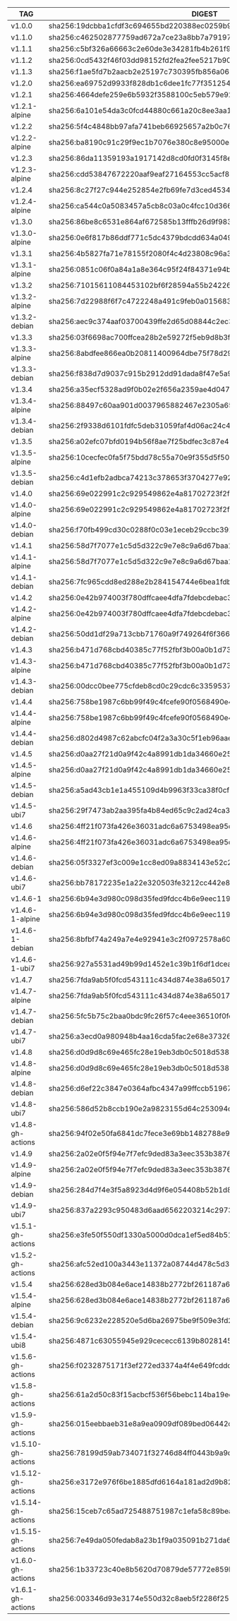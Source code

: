 TAG                 |  DIGEST
--------------------|-------------------------------------------------------------------------
v1.0.0              |  sha256:19dcbba1cfdf3c694655bd220388ec0259b917b1d8e2cfe5c9c2bcd2e622fac6
v1.1.0              |  sha256:c462502877759ad672a7ce23a8bb7a7919785ffc9c3c3e8080bd63527d3a1ffb
v1.1.1              |  sha256:c5bf326a66663c2e60de3e34281fb4b261f96f9eedc44ebeedc0cf5429c620ce
v1.1.2              |  sha256:0cd5432f46f03dd98152fd2fea2fee5217b9073962ff05e60271dfa2ad56e600
v1.1.3              |  sha256:f1ae5fd7b2aacb2e25197c730395fb856a06453e99c2a2975c21dad2cdcfbe4d
v1.2.0              |  sha256:ea69752d9933f828db1c6dee1fc77f351254019e6f5854cb7c881ec462a81cec
v1.2.1              |  sha256:4664defe259e6b5932f3588100c5eb579e9223ec4bb23ba210c2883798a8a907
v1.2.1-alpine       |  sha256:6a101e54da3c0fcd44880c661a20c8ee3aa184294ade64b1f50cb0a368006869
v1.2.2              |  sha256:5f4c4848bb97afa741beb66925657a2b0c76bdd854e6ad563fe5042d8cc94abb
v1.2.2-alpine       |  sha256:ba8190c91c29f9ec1b7076e380c8e95000eae9f62633eeb2a92babc89c40dd3b
v1.2.3              |  sha256:86da11359193a1917142d8cd0fd0f3145f8ee5c3626bff58a8693b74511a529a
v1.2.3-alpine       |  sha256:cdd53847672220aaf9eaf27164553cc5acf8057761f204a6a1d675aab2160adf
v1.2.4              |  sha256:8c27f27c944e252854e2fb69fe7d3ced4534b9813fe0be3e23044f93acda64c0
v1.2.4-alpine       |  sha256:ca544c0a5083457a5cb8c03a0c4fcc10d366c90bef92784d1fcd77dabced123d
v1.3.0              |  sha256:86be8c6531e864af672585b13fffb26d9f9836e2f995a231443dbd196374e220
v1.3.0-alpine       |  sha256:0e6f817b86ddf771c5dc4379bdcdd634a0491059692292bbbc3887903f1e4a7b
v1.3.1              |  sha256:4b5827fa71e78155f2080f4c4d23808c96a3497a96106dc58fc44291ed6e8e92
v1.3.1-alpine       |  sha256:0851c06f0a84a1a8e364c95f24f84371e94bef20738eb790341f27e79a6927af
v1.3.2              |  sha256:71015611084453102bf6f28594a55b24226ca09dbfc0f7dae802b72286f89ff6
v1.3.2-alpine       |  sha256:7d22988f6f7c4722248a491c9feb0a015683d0289eaab49ce473fc63e726f25e
v1.3.2-debian       |  sha256:aec9c374aaf03700439ffe2d65d08844c2ec3d9ca3e7a92e3a3337bec8e18736
v1.3.3              |  sha256:03f6698ac700ffcea28b2e59272f5eb9d8b3f71d74fbd028bef2e2eaf3fad950
v1.3.3-alpine       |  sha256:8abdfee866ea0b20811400964dbe75f78d29e4a613e0267306661d496c72b89e
v1.3.3-debian       |  sha256:f838d7d9037c915b2912dd91dada8f47e5a96548a27e7bd2341f1dbf71404616
v1.3.4              |  sha256:a35ecf5328ad9f0b02e2f656a2359ae4d04764023b3d2a202bcdf19f0947534d
v1.3.4-alpine       |  sha256:88497c60aa901d0037965882467e2305a65351bd5f97e8cdea5b9b95565a1106
v1.3.4-debian       |  sha256:2f9338d6101fdfc5deb31059faf4d06ac24c4be93cc0f904db90230a4266f57b
v1.3.5              |  sha256:a02efc07bfd0194b56f8ae7f25bdfec3c87e4715601d6e15f6a4c287578853a0
v1.3.5-alpine       |  sha256:10cecfec0fa5f75bdd78c55a70e9f355d5f5068e4dab59ee820aa09530790549
v1.3.5-debian       |  sha256:c4d1efb2adbca74213c378653f3704277e92ec14b732f793540e9812bd65f5cb
v1.4.0              |  sha256:69e022991c2c929549862e4a81702723f2fd008230bb4f0180345d9753fbd836
v1.4.0-alpine       |  sha256:69e022991c2c929549862e4a81702723f2fd008230bb4f0180345d9753fbd836
v1.4.0-debian       |  sha256:f70fb499cd30c0288f0c03e1eceb29ccbc391e42334e5ea563e8c0b93d48d8f3
v1.4.1              |  sha256:58d7f7077e1c5d5d322c9e7e8c9a6d67baa1e8bc04677eff2efc9a9b8e23e2af
v1.4.1-alpine       |  sha256:58d7f7077e1c5d5d322c9e7e8c9a6d67baa1e8bc04677eff2efc9a9b8e23e2af
v1.4.1-debian       |  sha256:7fc965cdd8ed288e2b284154744e6bea1fdb3fec53583db4b0e6cfa0a13045f0
v1.4.2              |  sha256:0e42b974003f780dffcaee4dfa7fdebcdebac3d7ecde4f453720c4f5571d4acc
v1.4.2-alpine       |  sha256:0e42b974003f780dffcaee4dfa7fdebcdebac3d7ecde4f453720c4f5571d4acc
v1.4.2-debian       |  sha256:50dd1df29a713cbb71760a9f749264f6f366fa7151722f0f5032df72ecc0a250
v1.4.3              |  sha256:b471d768cbd40385c77f52fbf3b00a0b1d73b71ea395482988ddf8029301c903
v1.4.3-alpine       |  sha256:b471d768cbd40385c77f52fbf3b00a0b1d73b71ea395482988ddf8029301c903
v1.4.3-debian       |  sha256:00dcc0bee775cfdeb8cd0c29cdc6c33595370cf876f2f4415e39a949b4909ca9
v1.4.4              |  sha256:758be1987c6bb99f49c4fcefe90f0568490e4d9e3d78baf36d4b47f4f05cf4d1
v1.4.4-alpine       |  sha256:758be1987c6bb99f49c4fcefe90f0568490e4d9e3d78baf36d4b47f4f05cf4d1
v1.4.4-debian       |  sha256:d802d4987c62abcfc04f2a3a30c5f1eb96aaef22fae94cb7904eed0685b00c49
v1.4.5              |  sha256:d0aa27f21d0a9f42c4a8991db1da34660e25ae87e1f113c757d3b67c8f4822de
v1.4.5-alpine       |  sha256:d0aa27f21d0a9f42c4a8991db1da34660e25ae87e1f113c757d3b67c8f4822de
v1.4.5-debian       |  sha256:a5ad43cb1e1a455109d4b9963f33ca38f0cf8dfb674fc6a6473aa585917c9928
v1.4.5-ubi7         |  sha256:29f7473ab2aa395fa4b84ed65c9c2ad24ca308d377992a8944291242d67ae4d8
v1.4.6              |  sha256:4ff21f073fa426e36031adc6a6753498ea95c7a5b9b0f72c4d134639e8363ce2
v1.4.6-alpine       |  sha256:4ff21f073fa426e36031adc6a6753498ea95c7a5b9b0f72c4d134639e8363ce2
v1.4.6-debian       |  sha256:05f3327ef3c009e1cc8ed09a8834143e52c2ac50ad9223e577db88fae3f8b953
v1.4.6-ubi7         |  sha256:bb78172235e1a22e320503fe3212cc442e87fd9d4fc6942cf2ece5f7728ea3d4
v1.4.6-1            |  sha256:6b94e3d980c098d35fed9fdcc4b6e9eec119713102faac5b2781615d8cc0ea3c
v1.4.6-1-alpine     |  sha256:6b94e3d980c098d35fed9fdcc4b6e9eec119713102faac5b2781615d8cc0ea3c
v1.4.6-1-debian     |  sha256:8bfbf74a249a7e4e92941e3c2f0972578a60a1bb331af507b112df0c5f7171b9
v1.4.6-1-ubi7       |  sha256:927a5531ad49b99d1452e1c39b1f6df1dcea9703a7a7677b80bfb6d3ab0a8e6c
v1.4.7              |  sha256:7fda9ab5f0fcd543111c434d874e38a650176866033ecd050cd2192924c06fbf
v1.4.7-alpine       |  sha256:7fda9ab5f0fcd543111c434d874e38a650176866033ecd050cd2192924c06fbf
v1.4.7-debian       |  sha256:5fc5b75c2baa0bdc9fc26f57c4eee36510f0fef3dacb5c4b64bfad71351af423
v1.4.7-ubi7         |  sha256:a3ecd0a980948b4aa16cda5fac2e68e37326a4d7cf38965716480d82fb6b4a9d
v1.4.8              |  sha256:d0d9d8c69e465fc28e19eb3db0c5018d5382a82ac3fc8c7a5129463faa68c2ca
v1.4.8-alpine       |  sha256:d0d9d8c69e465fc28e19eb3db0c5018d5382a82ac3fc8c7a5129463faa68c2ca
v1.4.8-debian       |  sha256:d6ef22c3847e0364afbc4347a99ffccb519677cd3ca652bad26c4dacf96b90fb
v1.4.8-ubi7         |  sha256:586d52b8ccb190e2a9823155d64c253094c5eadb18675b4d273187fc225cde8e
v1.4.8-gh-actions   |  sha256:94f02e50fa6841dc7fece3e69bb1482788e937c3c57b3daaa0731302aaa6e344
v1.4.9              |  sha256:2a02e0f5f94e7f7efc9ded83a3eec353b3876c9208275fb13e318fac2e2117dd
v1.4.9-alpine       |  sha256:2a02e0f5f94e7f7efc9ded83a3eec353b3876c9208275fb13e318fac2e2117dd
v1.4.9-debian       |  sha256:284d7f4e3f5a8923d4d9f6e054408b52b1d823e31ce291ed1ed16c6170b6b00e
v1.4.9-ubi7         |  sha256:837a2293c950483d6aad6562203214c297389f87bf2364ec57f79fd831eab6b4
v1.5.1-gh-actions   |  sha256:e3fe50f550df1330a5000d0dca1ef5ed84b510d1ec78ef1a94ddf0c03decf05e
v1.5.2-gh-actions   |  sha256:afc52ed100a3443e11372a08744d478c5d371bfe65512995f12c36c34f22b459
v1.5.4              |  sha256:628ed3b084e6ace14838b2772bf261187a606066d7bb31ed77087beb66ed0847
v1.5.4-alpine       |  sha256:628ed3b084e6ace14838b2772bf261187a606066d7bb31ed77087beb66ed0847
v1.5.4-debian       |  sha256:9c6232e228520e5d6ba26975be9f509e3fd230714ef219dadffe86c8e7a398af
v1.5.4-ubi8         |  sha256:4871c63055945e929cececc6139b8028145d537aa19c75c6d79cd0d65d250df0
v1.5.6-gh-actions   |  sha256:f0232875171f3ef272ed3374a4f4e649fcddc9cc4fea3825d6ff103b91ffcc63
v1.5.8-gh-actions   |  sha256:61a2d50c83f15acbcf536f56bebc114ba19eecfe5a356580ed931c4a01f341fd
v1.5.9-gh-actions   |  sha256:015eebbaeb31e8a9ea0909df089bed06442d8aabe60ac3e6afcdc00c269c0f41
v1.5.10-gh-actions  |  sha256:78199d59ab734071f32746d84ff0443b9a9dd6088bd9e335bfb7867964f2223b
v1.5.12-gh-actions  |  sha256:e3172e976f6be1885dfd6164a181ad2d9b824b6baab3b32e0b0b957b394fe1eb
v1.5.14-gh-actions  |  sha256:15ceb7c65ad725488751987c1efa58c89bea4ee36194cb1bda0690d853bf0286
v1.5.15-gh-actions  |  sha256:7e49da050fedab8a23b1f9a035091b271da6764d0fac7714e982c90f4780fae9
v1.6.0-gh-actions   |  sha256:1b33723c40e8b5620d70879de57772e859ba13d864275a8d109e3b24911446cf
v1.6.1-gh-actions   |  sha256:003346d93e3174e550d32c8aeb5f2286f2536b74e5e1397496f51e1274a39bac
